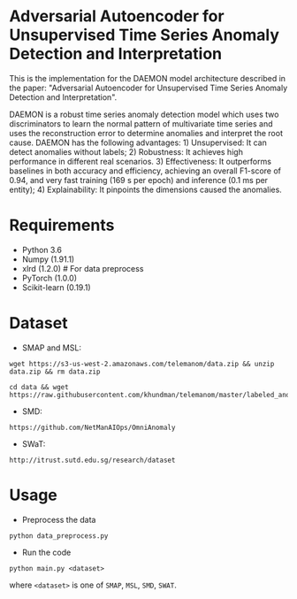 # Adversarial Autoencoder for Unsupervised Time Series Anomaly Detection and Interpretation
This is the implementation for the DAEMON model architecture described in the paper: "Adversarial Autoencoder for Unsupervised Time Series Anomaly Detection and Interpretation".

DAEMON is a robust time series anomaly detection model which uses two discriminators to learn the normal pattern of multivariate time series and uses the reconstruction error to determine anomalies and interpret the root cause. DAEMON has the following advantages: 1) Unsupervised: It can detect anomalies without labels; 2) Robustness: It achieves high performance in different real scenarios. 3) Effectiveness: It outperforms baselines in both accuracy and efficiency, achieving an overall F1-score of 0.94, and very fast training (169 s per epoch) and inference (0.1 ms per entity); 4) Explainability: It pinpoints the dimensions caused the anomalies.

# Requirements

* Python 3.6
* Numpy (1.91.1)
* xlrd (1.2.0) # For data preprocess
* PyTorch (1.0.0)
* Scikit-learn (0.19.1)

# Dataset

* SMAP and MSL:

```
wget https://s3-us-west-2.amazonaws.com/telemanom/data.zip && unzip data.zip && rm data.zip

cd data && wget https://raw.githubusercontent.com/khundman/telemanom/master/labeled_anomalies.csv
```

* SMD:

```
https://github.com/NetManAIOps/OmniAnomaly
```

* SWaT:

```
http://itrust.sutd.edu.sg/research/dataset
```

# Usage 

* Preprocess the data

```
python data_preprocess.py
```

* Run the code

```
python main.py <dataset>
```

where `<dataset>` is one of `SMAP`, `MSL`, `SMD`, `SWAT`.
